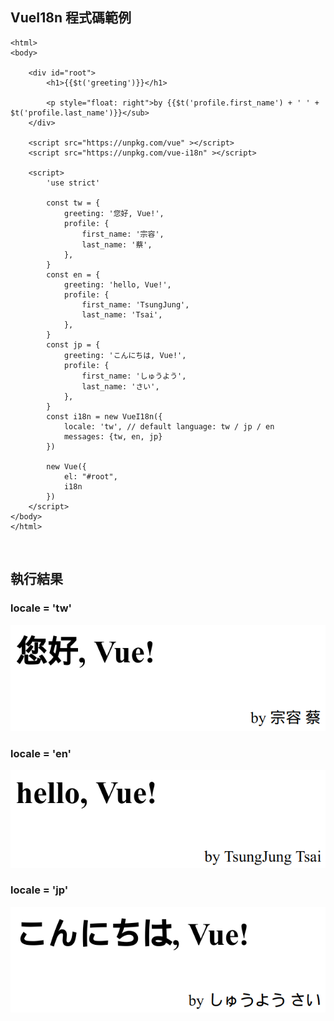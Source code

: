 
## VueI18n 程式碼範例
```html=
<html>
<body>

	<div id="root">
		<h1>{{$t('greeting')}}</h1>

		<p style="float: right">by {{$t('profile.first_name') + ' ' + $t('profile.last_name')}}</sub>
	</div>

	<script src="https://unpkg.com/vue" ></script>
	<script src="https://unpkg.com/vue-i18n" ></script>

	<script>
		'use strict'
		
		const tw = {
			greeting: '您好, Vue!',
			profile: {
				first_name: '宗容',
				last_name: '蔡',
			},
		}
		const en = {
			greeting: 'hello, Vue!',
			profile: {
				first_name: 'TsungJung',
				last_name: 'Tsai',
			},
		}
		const jp = {
			greeting: 'こんにちは, Vue!',
			profile: {
				first_name: 'しゅうよう',
				last_name: 'さい',
			},
		}
		const i18n = new VueI18n({
			locale: 'tw', // default language: tw / jp / en
			messages: {tw, en, jp}
		})

		new Vue({
			el: "#root",
			i18n
		})
	</script>
</body>
</html>
```

<br>

## 執行結果
### locale = 'tw'
![](../images/i18n-sample-tw.png)

### locale = 'en'
![](../images/i18n-sample-en.png)

### locale = 'jp'
![](../images/i18n-sample-jp.png)
